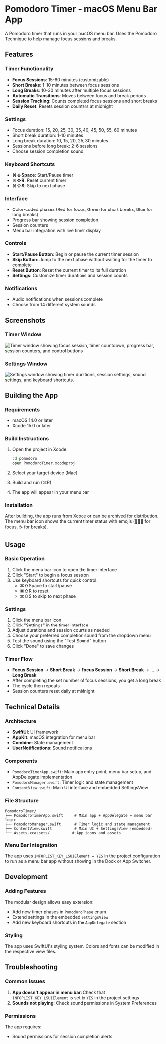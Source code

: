 # Pomodoro Timer - macOS Menu Bar App

A Pomodoro timer that runs in your macOS menu bar. Uses the Pomodoro Technique to help manage focus sessions and breaks.

## Features

### Timer Functionality

- **Focus Sessions**: 15-60 minutes (customizable)
- **Short Breaks**: 1-10 minutes between focus sessions
- **Long Breaks**: 10-30 minutes after multiple focus sessions
- **Automatic Transitions**: Moves between focus and break periods
- **Session Tracking**: Counts completed focus sessions and short breaks
- **Daily Reset**: Resets session counters at midnight

### Settings

- Focus duration: 15, 20, 25, 30, 35, 40, 45, 50, 55, 60 minutes
- Short break duration: 1-10 minutes
- Long break duration: 10, 15, 20, 25, 30 minutes
- Sessions before long break: 2-6 sessions
- Choose session completion sound

### Keyboard Shortcuts

- **⌘⇧Space**: Start/Pause timer
- **⌘⇧R**: Reset current timer
- **⌘⇧S**: Skip to next phase

### Interface

- Color-coded phases (Red for focus, Green for short breaks, Blue for long breaks)
- Progress bar showing session completion
- Session counters
- Menu bar integration with live timer display

### Controls

- **Start/Pause Button**: Begin or pause the current timer session
- **Skip Button**: Jump to the next phase without waiting for the timer to complete
- **Reset Button**: Reset the current timer to its full duration
- **Settings**: Customize timer durations and session counts

### Notifications

- Audio notifications when sessions complete
- Choose from 14 different system sounds

## Screenshots
### Timer Window

![Timer window showing focus session, timer countdown, progress bar, session counters, and control buttons.](screenshots/timer.png)

### Settings Window

![Settings window showing timer durations, session settings, sound settings, and keyboard shortcuts.](screenshots/settings.png)

## Building the App

### Requirements

- macOS 14.0 or later
- Xcode 15.0 or later

### Build Instructions

1. Open the project in Xcode:

   ```bash
   cd pomodoro
   open PomodoroTimer.xcodeproj
   ```

2. Select your target device (Mac)

3. Build and run (⌘R)

4. The app will appear in your menu bar

### Installation

After building, the app runs from Xcode or can be archived for distribution. The menu bar icon shows the current timer status with emojis (👩🏾‍💻 for focus, ☕ for breaks).

## Usage

### Basic Operation

1. Click the menu bar icon to open the timer interface
2. Click "Start" to begin a focus session
3. Use keyboard shortcuts for quick control:
   - ⌘⇧Space to start/pause
   - ⌘⇧R to reset
   - ⌘⇧S to skip to next phase

### Settings

1. Click the menu bar icon
2. Click "Settings" in the timer interface
3. Adjust durations and session counts as needed
4. Choose your preferred completion sound from the dropdown menu
5. Test the sound using the "Test Sound" button
6. Click "Done" to save changes

### Timer Flow

- **Focus Session** → **Short Break** → **Focus Session** → **Short Break** → ... → **Long Break**
- After completing the set number of focus sessions, you get a long break
- The cycle then repeats
- Session counters reset daily at midnight

## Technical Details

### Architecture

- **SwiftUI**: UI framework
- **AppKit**: macOS integration for menu bar
- **Combine**: State management
- **UserNotifications**: Sound notifications

### Components

- `PomodoroTimerApp.swift`: Main app entry point, menu bar setup, and AppDelegate implementation
- `PomodoroManager.swift`: Timer logic and state management
- `ContentView.swift`: Main UI interface and embedded SettingsView

### File Structure

```
PomodoroTimer/
├── PomodoroTimerApp.swift     # Main app + AppDelegate + menu bar logic
├── PomodoroManager.swift      # Timer logic and state management
├── ContentView.swift          # Main UI + SettingsView (embedded)
└── Assets.xcassets/          # App icons and assets
```

### Menu Bar Integration

The app uses `INFOPLIST_KEY_LSUIElement = YES` in the project configuration to run as a menu bar app without showing in the Dock or App Switcher.

## Development

### Adding Features

The modular design allows easy extension:

- Add new timer phases in `PomodoroPhase` enum
- Extend settings in the embedded `SettingsView`
- Add new keyboard shortcuts in the `AppDelegate` section

### Styling

The app uses SwiftUI's styling system. Colors and fonts can be modified in the respective view files.

## Troubleshooting

### Common Issues

1. **App doesn't appear in menu bar**: Check that `INFOPLIST_KEY_LSUIElement` is set to `YES` in the project settings
2. **Sounds not playing**: Check sound permissions in System Preferences

### Permissions

The app requires:

- Sound permissions for session completion alerts
